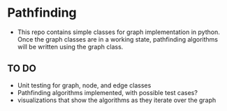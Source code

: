 # Pathfinding

- This repo contains simple classes for graph implementation in python. Once the graph classes are in a working state, pathfinding algorithms will be written using the graph class.

## TO DO

- Unit testing for graph, node, and edge classes 
- Pathfinding algorithms implemented, with possible test cases?
- visualizations that show the algorithms as they iterate over the graph 
